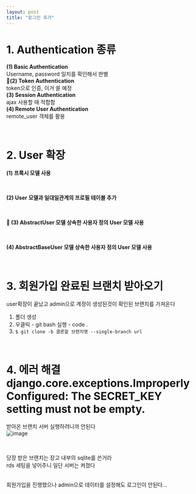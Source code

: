 ```yaml
---
layout: post
title: "로그인 추가"
---
```


# 1. Authentication 종류
<b>(1) Basic Authentication</b>  
Username, password 일치를 확인해서 판별  
<b>📌(2) Token Authentication</b>  
token으로 인증, 이거 쓸 예정  
<b>(3) Session Authentication</b>  
ajax 사용할 때 적합함  
<b>(4) Remote User Authentication</b>  
remote_user 객체를 활용  

<br>

# 2. User 확장
<b>(1) 프록시 모델 사용</b>  

<br>

<b>(2) User 모델과 일대일관계의 프로필 테이블 추가</b>  

<br>

<b> 📌 (3) AbstractUser 모델 상속한 사용자 정의 User 모델 사용</b>  

<br>

<b>(4) AbstractBaseUser 모델 상속한 사용자 정의 User 모델 사용</b>  

<br>

# 3. 회원가입 완료된 브랜치 받아오기
user확장이 끝났고 admin으로 계정이 생성된것이 확인된 브랜치를 가져온다  
1. 폴더 생성
2. 우클릭 - git bash 실행 - code .
3. `$ git clone -b 클론할 브랜치명 --single-branch url`  

<br>

# 4. 에러 해결 django.core.exceptions.ImproperlyConfigured: The SECRET_KEY setting must not be empty.
받아온 브랜치 서버 실행하려니까 안된다  
![image](https://user-images.githubusercontent.com/86642180/183142941-2d1a9305-c897-4676-a29d-b5e99a5d9ae1.png)  

<br>

당장 받은 브랜치는 장고 내부의 sqlite를 쓴거라  
rds 세팅을 넣어주니 일단 서버는 켜졌다  

<br>
회원가입을 진행했으나 admin으로 데이터를 설정해도 로그인이 안된다...  

<br>

